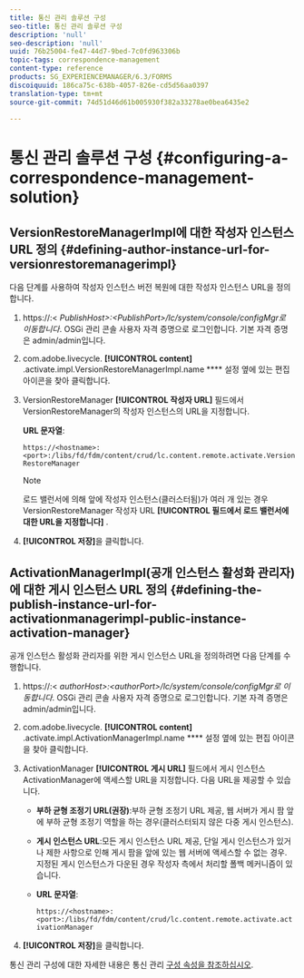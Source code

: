 ```yaml
---
title: 통신 관리 솔루션 구성
seo-title: 통신 관리 솔루션 구성
description: 'null'
seo-description: 'null'
uuid: 76b25004-fe47-44d7-9bed-7c0fd963306b
topic-tags: correspondence-management
content-type: reference
products: SG_EXPERIENCEMANAGER/6.3/FORMS
discoiquuid: 186ca75c-638b-4057-826e-cd5d56aa0397
translation-type: tm+mt
source-git-commit: 74d51d46d61b005930f382a33278ae0bea6435e2

---
```



# 통신 관리 솔루션 구성 {#configuring-a-correspondence-management-solution}

## VersionRestoreManagerImpl에 대한 작성자 인스턴스 URL 정의 {#defining-author-instance-url-for-versionrestoremanagerimpl}

다음 단계를 사용하여 작성자 인스턴스 버전 복원에 대한 작성자 인스턴스 URL을 정의합니다.

1. https://:&lt; *PublishHost>:&lt;PublishPort>/lc/system/console/configMgr로 이동합니다*. OSGi 관리 콘솔 사용자 자격 증명으로 로그인합니다. 기본 자격 증명은 admin/admin입니다.
1. com.adobe.livecycle. **[!UICONTROL content]** .activate.impl.VersionRestoreManagerImpl.name **** 설정 옆에 있는 편집 아이콘을 찾아 클릭합니다.
1. VersionRestoreManager **[!UICONTROL 작성자 URL]** 필드에서 VersionRestoreManager의 작성자 인스턴스의 URL을 지정합니다.

   **URL 문자열**:

   `https://<hostname>:<port>:/libs/fd/fdm/content/crud/lc.content.remote.activate.VersionRestoreManager`

   >[!NOTE]
   >
   >로드 밸런서에 의해 앞에 작성자 인스턴스(클러스터됨)가 여러 개 있는 경우 VersionRestoreManager 작성자 URL **[!UICONTROL 필드에서 로드 밸런서에 대한 URL을 지정합니다]** .

1. **[!UICONTROL 저장]**&#x200B;을 클릭합니다.

## ActivationManagerImpl(공개 인스턴스 활성화 관리자)에 대한 게시 인스턴스 URL 정의 {#defining-the-publish-instance-url-for-activationmanagerimpl-public-instance-activation-manager}

공개 인스턴스 활성화 관리자를 위한 게시 인스턴스 URL을 정의하려면 다음 단계를 수행합니다.

1. https://:&lt; *authorHost>:&lt;authorPort>/lc/system/console/configMgr로 이동합니다*. OSGi 관리 콘솔 사용자 자격 증명으로 로그인합니다. 기본 자격 증명은 admin/admin입니다.
1. com.adobe.livecycle. **[!UICONTROL content]** .activate.impl.ActivationManagerImpl.name **** 설정 옆에 있는 편집 아이콘을 찾아 클릭합니다.
1. ActivationManager **[!UICONTROL 게시 URL]** 필드에서 게시 인스턴스 ActivationManager에 액세스할 URL을 지정합니다. 다음 URL을 제공할 수 있습니다.

   * **부하 균형 조정기 URL(권장)**:부하 균형 조정기 URL 제공, 웹 서버가 게시 팜 앞에 부하 균형 조정기 역할을 하는 경우(클러스터되지 않은 다중 게시 인스턴스).
   * **게시 인스턴스 URL**:모든 게시 인스턴스 URL 제공, 단일 게시 인스턴스가 있거나 제한 사항으로 인해 게시 팜을 앞에 있는 웹 서버에 액세스할 수 없는 경우. 지정된 게시 인스턴스가 다운된 경우 작성자 측에서 처리할 폴백 메커니즘이 있습니다.
   * **URL 문자열**:

      `https://<hostname>:<port>:/libs/fd/fdm/content/crud/lc.content.remote.activate.activationManager`

1. **[!UICONTROL 저장]**&#x200B;을 클릭합니다.

통신 관리 구성에 대한 자세한 내용은 통신 관리 [구성 속성을 참조하십시오](https://helpx.adobe.com/aem-forms/6-2/cm-configuration-properties.html).

